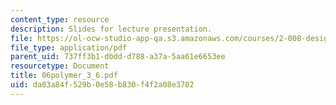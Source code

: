 ```yaml
---
content_type: resource
description: Slides for lecture presentation.
file: https://ol-ocw-studio-app-qa.s3.amazonaws.com/courses/2-008-design-and-manufacturing-ii-spring-2004/da03a84f529b0e58b830f4f2a08e3702_06polymer_3_6.pdf
file_type: application/pdf
parent_uid: 737ff3b1-dbdd-d788-a37a-5aa61e6653ee
resourcetype: Document
title: 06polymer_3_6.pdf
uid: da03a84f-529b-0e58-b830-f4f2a08e3702
---
```

